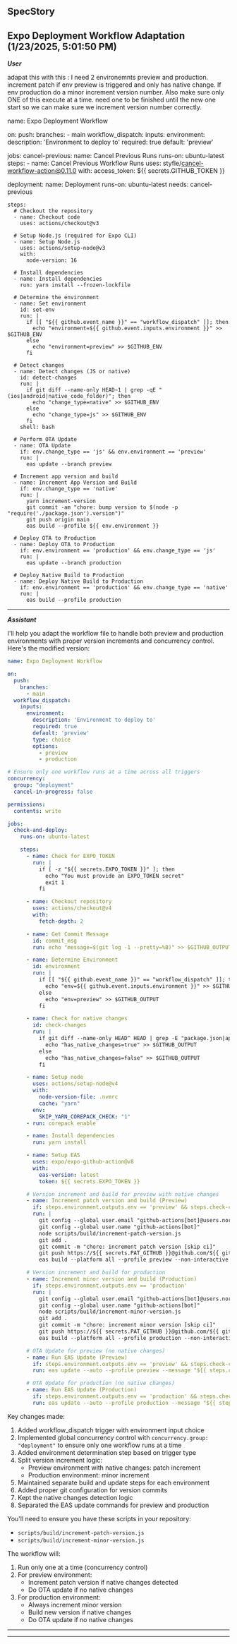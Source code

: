 ## SpecStory

## Expo Deployment Workflow Adaptation (1/23/2025, 5:01:50 PM)

_**User**_

adapat this with this : I need 2 environemnts preview and production. increment patch if env preview is triggered and only has native change. If env production do a minor increment version number. Also make sure only ONE of this execute at a time. need one to be finished until the new one start so we can make sure we increment version number correctly.

name: Expo Deployment Workflow

on:
  push:
    branches:
      - main
  workflow_dispatch:
    inputs:
      environment:
        description: 'Environment to deploy to'
        required: true
        default: 'preview'

jobs:
  cancel-previous:
    name: Cancel Previous Runs
    runs-on: ubuntu-latest
    steps:
      - name: Cancel Previous Workflow Runs
        uses: styfle/cancel-workflow-action@0.11.0
        with:
          access_token: ${{ secrets.GITHUB_TOKEN }}

  deployment:
    name: Deployment
    runs-on: ubuntu-latest
    needs: cancel-previous

    steps:
      # Checkout the repository
      - name: Checkout code
        uses: actions/checkout@v3

      # Setup Node.js (required for Expo CLI)
      - name: Setup Node.js
        uses: actions/setup-node@v3
        with:
          node-version: 16

      # Install dependencies
      - name: Install dependencies
        run: yarn install --frozen-lockfile

      # Determine the environment
      - name: Set environment
        id: set-env
        run: |
          if [[ "${{ github.event_name }}" == "workflow_dispatch" ]]; then
            echo "environment=${{ github.event.inputs.environment }}" >> $GITHUB_ENV
          else
            echo "environment=preview" >> $GITHUB_ENV
          fi

      # Detect changes
      - name: Detect changes (JS or native)
        id: detect-changes
        run: |
          if git diff --name-only HEAD~1 | grep -qE "(ios|android|native_code_folder)"; then
            echo "change_type=native" >> $GITHUB_ENV
          else
            echo "change_type=js" >> $GITHUB_ENV
          fi
        shell: bash

      # Perform OTA Update
      - name: OTA Update
        if: env.change_type == 'js' && env.environment == 'preview'
        run: |
          eas update --branch preview

      # Increment app version and build
      - name: Increment App Version and Build
        if: env.change_type == 'native'
        run: |
          yarn increment-version
          git commit -am "chore: bump version to $(node -p "require('./package.json').version")"
          git push origin main
          eas build --profile ${{ env.environment }}

      # Deploy OTA to Production
      - name: Deploy OTA to Production
        if: env.environment == 'production' && env.change_type == 'js'
        run: |
          eas update --branch production

      # Deploy Native Build to Production
      - name: Deploy Native Build to Production
        if: env.environment == 'production' && env.change_type == 'native'
        run: |
          eas build --profile production

---

_**Assistant**_

I'll help you adapt the workflow file to handle both preview and production environments with proper version increments and concurrency control. Here's the modified version:

```yaml:.github/workflows/build-or-update-prod.yml
name: Expo Deployment Workflow

on:
  push:
    branches:
      - main
  workflow_dispatch:
    inputs:
      environment:
        description: 'Environment to deploy to'
        required: true
        default: 'preview'
        type: choice
        options:
          - preview
          - production

# Ensure only one workflow runs at a time across all triggers
concurrency: 
  group: "deployment"
  cancel-in-progress: false

permissions:
  contents: write

jobs:
  check-and-deploy:
    runs-on: ubuntu-latest

    steps:
      - name: Check for EXPO_TOKEN
        run: |
          if [ -z "${{ secrets.EXPO_TOKEN }}" ]; then
            echo "You must provide an EXPO_TOKEN secret"
            exit 1
          fi

      - name: Checkout repository
        uses: actions/checkout@v4
        with:
          fetch-depth: 2

      - name: Get Commit Message
        id: commit_msg
        run: echo "message=$(git log -1 --pretty=%B)" >> $GITHUB_OUTPUT

      - name: Determine Environment
        id: environment
        run: |
          if [[ "${{ github.event_name }}" == "workflow_dispatch" ]]; then
            echo "env=${{ github.event.inputs.environment }}" >> $GITHUB_OUTPUT
          else
            echo "env=preview" >> $GITHUB_OUTPUT
          fi

      - name: Check for native changes
        id: check-changes
        run: |
          if git diff --name-only HEAD^ HEAD | grep -E "package.json|app.config.ts|ios/|android/"; then
            echo "has_native_changes=true" >> $GITHUB_OUTPUT
          else
            echo "has_native_changes=false" >> $GITHUB_OUTPUT
          fi

      - name: Setup node
        uses: actions/setup-node@v4
        with:
          node-version-file: .nvmrc
          cache: "yarn"
        env:
          SKIP_YARN_COREPACK_CHECK: "1"
      - run: corepack enable

      - name: Install dependencies
        run: yarn install

      - name: Setup EAS
        uses: expo/expo-github-action@v8
        with:
          eas-version: latest
          token: ${{ secrets.EXPO_TOKEN }}

      # Version increment and build for preview with native changes
      - name: Increment patch version and build (Preview)
        if: steps.environment.outputs.env == 'preview' && steps.check-changes.outputs.has_native_changes == 'true'
        run: |
          git config --global user.email "github-actions[bot]@users.noreply.github.com"
          git config --global user.name "github-actions[bot]"
          node scripts/build/increment-patch-version.js
          git add .
          git commit -m "chore: increment patch version [skip ci]"
          git push https://${{ secrets.PAT_GITHUB }}@github.com/${{ github.repository }}.git HEAD:main
          eas build --platform all --profile preview --non-interactive

      # Version increment and build for production
      - name: Increment minor version and build (Production)
        if: steps.environment.outputs.env == 'production'
        run: |
          git config --global user.email "github-actions[bot]@users.noreply.github.com"
          git config --global user.name "github-actions[bot]"
          node scripts/build/increment-minor-version.js
          git add .
          git commit -m "chore: increment minor version [skip ci]"
          git push https://${{ secrets.PAT_GITHUB }}@github.com/${{ github.repository }}.git HEAD:main
          eas build --platform all --profile production --non-interactive

      # OTA Update for preview (no native changes)
      - name: Run EAS Update (Preview)
        if: steps.environment.outputs.env == 'preview' && steps.check-changes.outputs.has_native_changes == 'false'
        run: eas update --auto --profile preview --message "${{ steps.commit_msg.outputs.message }}" --non-interactive

      # OTA Update for production (no native changes)
      - name: Run EAS Update (Production)
        if: steps.environment.outputs.env == 'production' && steps.check-changes.outputs.has_native_changes == 'false'
        run: eas update --auto --profile production --message "${{ steps.commit_msg.outputs.message }}" --non-interactive
```

Key changes made:

1. Added workflow_dispatch trigger with environment input choice
2. Implemented global concurrency control with `concurrency.group: "deployment"` to ensure only one workflow runs at a time
3. Added environment determination step based on trigger type
4. Split version increment logic:
   - Preview environment with native changes: patch increment
   - Production environment: minor increment
5. Maintained separate build and update steps for each environment
6. Added proper git configuration for version commits
7. Kept the native changes detection logic
8. Separated the EAS update commands for preview and production

You'll need to ensure you have these scripts in your repository:
- `scripts/build/increment-patch-version.js`
- `scripts/build/increment-minor-version.js`

The workflow will:
1. Run only one at a time (concurrency control)
2. For preview environment:
   - Increment patch version if native changes detected
   - Do OTA update if no native changes
3. For production environment:
   - Always increment minor version
   - Build new version if native changes
   - Do OTA update if no native changes

---



---

